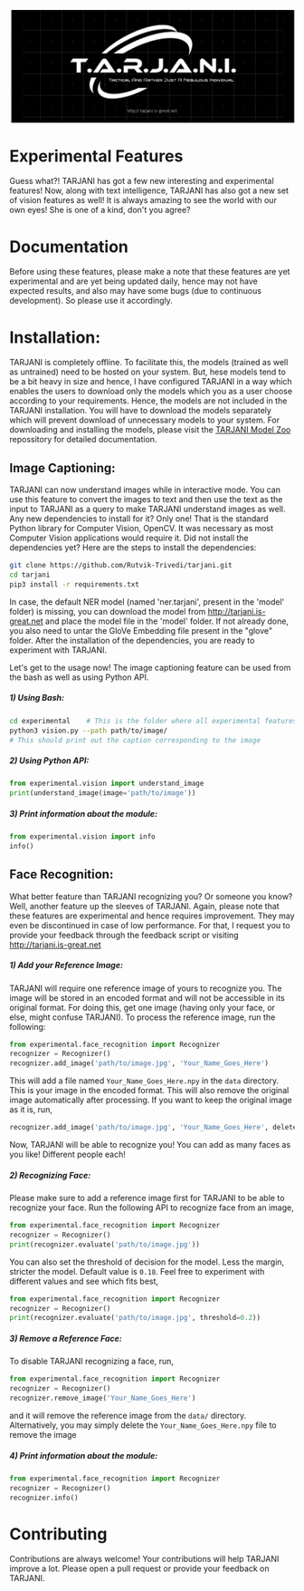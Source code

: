 ![T.A.R.J.A.N.I.](../../images/bg.v1.jpg)

# Experimental Features

Guess what?! TARJANI has got a few new interesting and experimental features!
Now, along with text intelligence, TARJANI has also got a new set of vision features as well!
It is always amazing to see the world with our own eyes! She is one of a kind, don't you agree?


# Documentation

Before using these features, please make a note that these features are yet experimental and are yet being updated daily, hence may not have expected results, and also may have some bugs (due to continuous development). So please use it accordingly.

# Installation:
TARJANI is completely offline. To facilitate this, the models (trained as well as untrained) need to be hosted on your system. But, hese models tend to be a bit heavy in size and hence, I have configured TARJANI in a way which enables the users to download only the models which you as a user choose according to your requirements. Hence, the models are not included in the TARJANI installation. You will have to download the models separately which will prevent download of unnecessary models to your system. For downloading and installing the models, please visit the [TARJANI Model Zoo](https://github.com/Rutvik-Trivedi/tarjani-model-zoo) repossitory for detailed documentation.

## Image Captioning:
TARJANI can now understand images while in interactive mode. You can use this feature to convert the images to text and then use the text as the input to TARJANI as a query to make TARJANI understand images as well. Any new dependencies to install for it? Only one! That is the standard Python library for Computer Vision, OpenCV. It was necessary as most Computer Vision applications would require it. Did not install the dependencies yet? Here are the steps to install the dependencies:
```bash
git clone https://github.com/Rutvik-Trivedi/tarjani.git
cd tarjani
pip3 install -r requirements.txt
```
In case, the default NER model (named 'ner.tarjani', present in the 'model' folder) is missing, you can download the model from http://tarjani.is-great.net and place the model file in the 'model' folder.
If not already done, you also need to untar the GloVe Embedding file present in the "glove" folder. After the installation of the dependencies, you are ready to experiment with TARJANI.

Let's get to the usage now!
The image captioning feature can be used from the bash as well as using Python API.
##### 1) Using Bash:
```bash
cd experimental    # This is the folder where all experimental features are available
python3 vision.py --path path/to/image/
# This should print out the caption corresponding to the image
```
##### 2) Using Python API:
```python
from experimental.vision import understand_image
print(understand_image(image='path/to/image'))
```
##### 3) Print information about the module:
```python
from experimental.vision import info
info()
```

## Face Recognition:
What better feature than TARJANI recognizing you? Or someone you know? Well, another feature up the sleeves of TARJANI. Again, please note that these features are experimental and hence requires improvement. They may even be discontinued in case of low performance. For that, I request you to provide your feedback through the feedback script or visiting http://tarjani.is-great.net

##### 1) Add your Reference Image:
TARJANI will require one reference image of yours to recognize you. The image will be stored in an encoded format and will not be accessible in its original format. For doing this, get one image (having only your face, or else, might confuse TARJANI). To process the reference image, run the following:
```python
from experimental.face_recognition import Recognizer
recognizer = Recognizer()
recognizer.add_image('path/to/image.jpg', 'Your_Name_Goes_Here')
```
This will add a file named ```Your_Name_Goes_Here.npy``` in the ```data``` directory. This is your image in the encoded format. This will also remove the original image automatically after processing. If you want to keep the original image as it is, run,
```python
recognizer.add_image('path/to/image.jpg', 'Your_Name_Goes_Here', delete_original=False)
```
Now, TARJANI will be able to recognize you! You can add as many faces as you like! Different people each!
##### 2) Recognizing Face:
Please make sure to add a reference image first for TARJANI to be able to recognize your face.
Run the following API to recognize face from an image,
```python
from experimental.face_recognition import Recognizer
recognizer = Recognizer()
print(recognizer.evaluate('path/to/image.jpg'))
```
You can also set the threshold of decision for the model. Less the margin, stricter the model. Default value is ```0.18```. Feel free to experiment with different values and see which fits best,
```python
from experimental.face_recognition import Recognizer
recognizer = Recognizer()
print(recognizer.evaluate('path/to/image.jpg', threshold=0.2))
```
##### 3) Remove a Reference Face:
To disable TARJANI recognizing a face, run,
```python
from experimental.face_recognition import Recognizer
recognizer = Recognizer()
recognizer.remove_image('Your_Name_Goes_Here')
```
and it will remove the reference image from the ```data/``` directory. Alternatively, you may simply delete the ```Your_Name_Goes_Here.npy``` file to remove the image
##### 4) Print information about the module:
```python
from experimental.face_recognition import Recognizer
recognizer = Recognizer()
recognizer.info()
```

# Contributing
Contributions are always welcome! Your contributions will help TARJANI improve a lot. Please open a pull request or provide your feedback on TARJANI.
